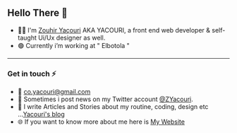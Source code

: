 ## Hello There 👋

- 👨‍💻 I'm [Zouhir Yaçouri](https://yacouri.com) AKA YACOURI, a front end web developer & self-taught Ui/Ux designer as well.
- 🟢 Currently i’m working at " Elbotola "

<hr />

### Get in touch ⚡
- 📧 co.yacouri@gmail.com
- 🦉 Sometimes i post news on my Twitter account [@ZYacouri](https://twitter.com/ZYacouri).
- 📝 I write Articles and Stories about my routine, coding, design etc ...[Yacouri's blog](https://yacouri.com/)
- 🌐 If you want to know more about me here is [My Website](https://yacouri.com)
